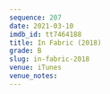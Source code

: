 ```yaml
---
sequence: 207
date: 2021-03-10
imdb_id: tt7464188
title: In Fabric (2018)
grade: B
slug: in-fabric-2018
venue: iTunes
venue_notes:
---
```


